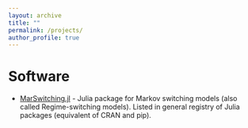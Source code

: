 ```yaml
---
layout: archive
title: ""
permalink: /projects/
author_profile: true
---
```


Software
======

* [MarSwitching.jl](https://github.com/m-dadej/MarSwitching.jl) - Julia package for Markov switching models (also called Regime-switching models). Listed in general registry of Julia packages (equivalent of CRAN and pip).
